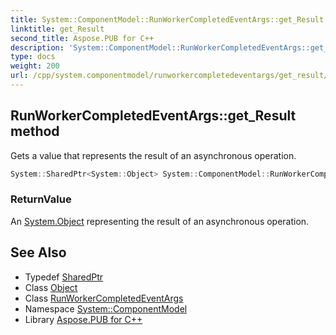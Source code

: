 ```yaml
---
title: System::ComponentModel::RunWorkerCompletedEventArgs::get_Result method
linktitle: get_Result
second_title: Aspose.PUB for C++
description: 'System::ComponentModel::RunWorkerCompletedEventArgs::get_Result method. Gets a value that represents the result of an asynchronous operation in C++.'
type: docs
weight: 200
url: /cpp/system.componentmodel/runworkercompletedeventargs/get_result/
---
```

## RunWorkerCompletedEventArgs::get_Result method


Gets a value that represents the result of an asynchronous operation.

```cpp
System::SharedPtr<System::Object> System::ComponentModel::RunWorkerCompletedEventArgs::get_Result() const
```


### ReturnValue

An [System.Object](../../../system/object/) representing the result of an asynchronous operation.

## See Also

* Typedef [SharedPtr](../../../system/sharedptr/)
* Class [Object](../../../system/object/)
* Class [RunWorkerCompletedEventArgs](../)
* Namespace [System::ComponentModel](../../)
* Library [Aspose.PUB for C++](../../../)
